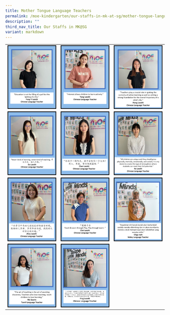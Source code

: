 ```yaml
---
title: Mother Tongue Language Teachers
permalink: /moe-kindergarten/our-staffs-in-mk-at-sg/mother-tongue-language-teachers/
description: ""
third_nav_title: Our Staffs in MK@SG
variant: markdown
---
```

<table style="border-collapse: collapse; width: 100%;">
<tbody>
<tr>
<td style="width: 33.3333%;"><img src="/images/MOE Kindergarten/yangyilaoshi_cl.png"></td>
<td style="width: 33.3333%;"><img src="/images/MOE Kindergarten/Yang_CL.png"></td>
<td style="width: 33.3333%;"><img src="/images/MOE Kindergarten/Hong_Laoshi_cl.png"></td>
</tr>
<tr>
<td style="width: 33.3333%;"><img src="/images/MOE Kindergarten/Du_Laoshi.png"></td>
<td style="width: 33.3333%;"><img src="/images/MOE Kindergarten/Chen_Laoshi.png"></td>
<td style="width: 33.3333%;"><img src="/images/MOE Kindergarten/Ke_Laoshi.png"></td>
</tr>
<tr>
<td style="width: 33.3333%;"><img src="/images/MOE Kindergarten/Zhou_Laoshi.png"></td>
<td style="width: 33.3333%;"><img src="/images/MOE Kindergarten/Chai_Laoshi.png"></td>
<td style="width: 33.3333%;"><img src="/images/MOE Kindergarten/Cikgu_Izah.png"></td>
</tr>
<tr>
<td style="width: 33.3333%;"><img src="/images/MOE Kindergarten/Ms_Seerin.png"></td>
<td style="width: 33.3333%;"><img src="/images/MOE Kindergarten/Yinglaoshi.png"></td>
<td style="width: 33.3333%;">&nbsp;</td>
</tr>
</tbody>
</table>